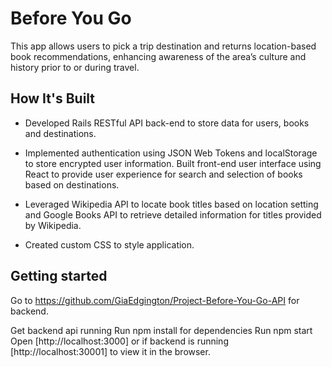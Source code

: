 # Before You Go

This app allows users to pick a trip destination and returns location-based book recommendations, enhancing awareness of the area’s culture and history prior to or during travel.

## How It's Built

- Developed Rails RESTful API back-end to store data for users, books and destinations.

- Implemented authentication using JSON Web Tokens and localStorage to store encrypted user information.
Built front-end user interface using React to provide user experience for search and selection of books based on destinations.

- Leveraged Wikipedia API to locate book titles based on location setting and Google Books API to retrieve detailed information for titles provided by Wikipedia.

- Created custom CSS to style application.

## Getting started

Go to https://github.com/GiaEdgington/Project-Before-You-Go-API for backend.

Get backend api running
Run npm install for dependencies
Run npm start
Open [http://localhost:3000] or if backend is running [http://localhost:30001] to view it in the browser.

